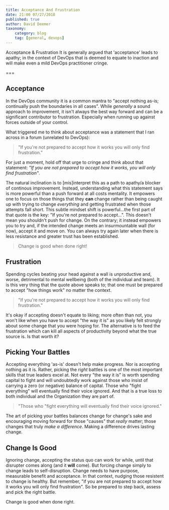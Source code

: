 ```yaml
---
title: Acceptance And Frustration
date: 21:00 07/27/2018
published: true
author: David Deemer
taxonomy:
    category: blog
    tag: [general, devops]
---
```


Acceptance & Frustration
It is generally argued that 'acceptance' leads to apathy; in the context of DevOps that is deemed to equate to inaction and will make even a mild DevOps practitioner cringe.

===

## Acceptance

In the DevOps community it is a common mantra to "accept nothing as-is; continually push the boundaries in all cases". While _generally_ a sound approach to improvement, it isn't always the best way forward and can be a significant contributor to frustration. Especially when running up against forces outside of your control.

What triggered me to think about acceptance was a statement that I ran across in a forum (unrelated to DevOps):
> "If you're not prepared to accept how it works you will only find frustration."

For just a moment, hold off that urge to cringe and think about that statement: _"If you are not prepared to accept how it works, you will only find frustration"_.

The natural inclination is to [mis]interpret this as a path to apathy/a blocker of continous improvement. Instead, understanding what this statement says is more powerful than a push forward at all costs mentality. It empowers one to focus on those things that they **can** change rather than being caught up with trying to change _everything_ and getting frustrated when those attempts fall short. This subtle mindset shift is powerful...the first part of that quote is the key: "If you're not prepared to accept...". This doesn't mean you shouldn't push for change. On the contrary; it instead empowers you to try and, if the intended change meets an insurmountable wall (for now), accept it and move on. You can always try again later when there is less resistance and greater trust has been established.

> Change is good when done right!

## Frustration

Spending cycles beating your head against a wall is unproductive and, worse, detrimental to mental wellbeing (both of the individual and team). It is this very thing that the quote above speaks to; that one must be prepared to accept "how things work" no matter the context.

> "If you're not prepared to accept how it works you will only find frustration."

It's okay if accepting doesn't equate to liking; more often than not, you won't like when you have to accept "the way it is" as you likely felt strongly about some change that you were hoping for. The alternative is to feed the frustration which can kill all aspects of productivity beyond what the true source is. Is that worth it?

## Picking Your Battles

Accepting everything 'as-is' doesn't help make progress. Nor is accepting nothing as it is. Rather, picking the _right_ battles is one of the most important skills that true leaders excel at. Not every "the way it is" is worth spending capital to fight and will undoubtedly work against those who insist of carrying a zero (or negative) balance of capital. Those who "fight everything" will eventually find their voice ignored. And that is a true loss to both individual and the Organization they are part of.

> "Those who "fight everything will eventually find their voice ignored."

The art of picking your battles balances change for change's sake and encouraging moving forward for those "causes" that _really_ matter; those changes that truly _make a difference_. Making a difference drives lasting change.

## Change Is Good

Ignoring change, accepting the status quo can work for while, until that disrupter comes along (and it **will** come). But forcing change simply to change leads to self-disruption. Change needs to have purpose, measurable benefit and acceptance. In that context, nudging those resistent to change is healthy. But remember, "if you are not prepared to accept how it works you will only find frustration". So be prepared to step back, assess and pick the right battle.

Change is good when done right.
